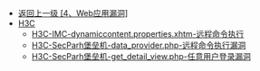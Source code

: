 - [返回上一级 [4、Web应用漏洞]](/4、Web应用漏洞)
- [H3C](/4、Web应用漏洞/H3C/)
  - [H3C-IMC-dynamiccontent.properties.xhtm-远程命令执行](/4、Web应用漏洞/H3C/H3C-IMC-dynamiccontent.properties.xhtm-远程命令执行.md)
  - [H3C-SecParh堡垒机-data_provider.php-远程命令执行漏洞](/4、Web应用漏洞/H3C/H3C-SecParh堡垒机-data_provider.php-远程命令执行漏洞.md)
  - [H3C-SecParh堡垒机-get_detail_view.php-任意用户登录漏洞](/4、Web应用漏洞/H3C/H3C-SecParh堡垒机-get_detail_view.php-任意用户登录漏洞.md)
